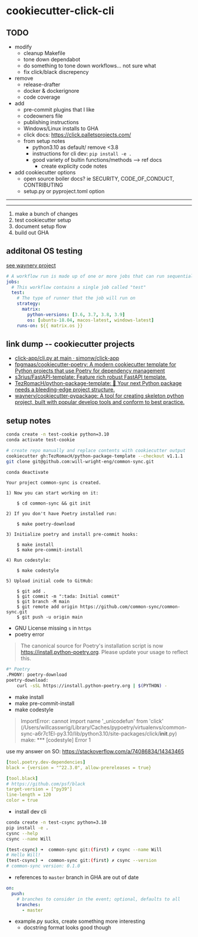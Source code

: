 # cookiecutter-click-cli

## TODO

- modify
	- cleanup Makefile
	- tone down dependabot
	- do something to tone down workflows... not sure what
	- fix click/black discrepency
- remove
	- release-drafter
	- docker & dockerignore
	- code coverage
- add
	- pre-commit plugins that I like
	- codeowners file
	- publishing instructions
	- Windows/Linux installs to GHA
	- click docs: https://click.palletsprojects.com/
	- from setup notes
		- python3.10 as default/ remove <3.8
		- instructions for cli dev: `pip install -e .`
		- good variety of bultin functions/methods --> ref docs
			- create explicity code notes
- add cookiecutter options
	- open source boiler docs? ie SECURITY, CODE_OF_CONDUCT, CONTRIBUTING
	- setup.py or pyproject.toml option

---
---

1. make a bunch of changes
2. test cookiecutter setup
3. document setup flow
4. build out GHA

## additonal OS testing

[see waynerv project](https://github.com/waynerv/cookiecutter-pypackage)

```yaml
# A workflow run is made up of one or more jobs that can run sequentially or in parallel
jobs:
  # This workflow contains a single job called "test"
  test:
    # The type of runner that the job will run on
    strategy:
      matrix:
        python-versions: [3.6, 3.7, 3.8, 3.9]
        os: [ubuntu-18.04, macos-latest, windows-latest]
    runs-on: ${{ matrix.os }}
```

## link dump -- cookiecutter projects

- [click-app/cli.py at main · simonw/click-app](https://github.com/simonw/click-app/blob/main/%7B%7Bcookiecutter.hyphenated%7D%7D/%7B%7Bcookiecutter.underscored%7D%7D/cli.py)
- [fpgmaas/cookiecutter-poetry: A modern cookiecutter template for Python projects that use Poetry for dependency management](https://github.com/fpgmaas/cookiecutter-poetry)
- [s3rius/FastAPI-template: Feature rich robust FastAPI template.](https://github.com/s3rius/FastAPI-template)
- [TezRomacH/python-package-template: 🚀 Your next Python package needs a bleeding-edge project structure.](https://github.com/TezRomacH/python-package-template)
- [waynerv/cookiecutter-pypackage: A tool for creating skeleton python project, built with popular develop tools and conform to best practice.](https://github.com/waynerv/cookiecutter-pypackage)

## setup notes

```bash
conda create -n test-cookie python=3.10
conda activate test-cookie

# create repo manually and replace contents with cookiecutter output
cookiecutter gh:TezRomacH/python-package-template --checkout v1.1.1
git clone git@github.com:will-wright-eng/common-sync.git

conda deactivate
```

```text
Your project common-sync is created.

1) Now you can start working on it:

    $ cd common-sync && git init

2) If you don't have Poetry installed run:

    $ make poetry-download

3) Initialize poetry and install pre-commit hooks:

    $ make install
    $ make pre-commit-install

4) Run codestyle:

    $ make codestyle

5) Upload initial code to GitHub:

    $ git add .
    $ git commit -m ":tada: Initial commit"
    $ git branch -M main
    $ git remote add origin https://github.com/common-sync/common-sync.git
    $ git push -u origin main
```

- GNU License missing `s` in `https`
- poetry error

> The canonical source for Poetry's installation script is now https://install.python-poetry.org. Please update your usage to reflect this.

```bash
#* Poetry
.PHONY: poetry-download
poetry-download:
	curl -sSL https://install.python-poetry.org | $(PYTHON) -
```

- make install
- make pre-commit-install
- make codestyle

> ImportError: cannot import name '_unicodefun' from 'click' (/Users/willcasswrig/Library/Caches/pypoetry/virtualenvs/common-sync-a6r7c1El-py3.10/lib/python3.10/site-packages/click/__init__.py)
> make: *** [codestyle] Error 1

use my answer on SO: https://stackoverflow.com/a/74086834/14343465

```yaml
[tool.poetry.dev-dependencies]
black = {version = "^22.3.0", allow-prereleases = true}

[tool.black]
# https://github.com/psf/black
target-version = ["py39"]
line-length = 120
color = true
```

- install dev cli

```bash
conda create -n test-csync python=3.10
pip install -e .
cysnc --help
csync --name Will

(test-csync) ➜  common-sync git:(first) ✗ csync --name Will
# Hello Will!
(test-csync) ➜  common-sync git:(first) ✗ csync --version
# common-sync version: 0.1.0
```

- references to `master` branch in GHA are out of date

```yaml
on:
  push:
    # branches to consider in the event; optional, defaults to all
    branches:
      - master
```

- example.py sucks, create something more interesting
	- docstring format looks good though
